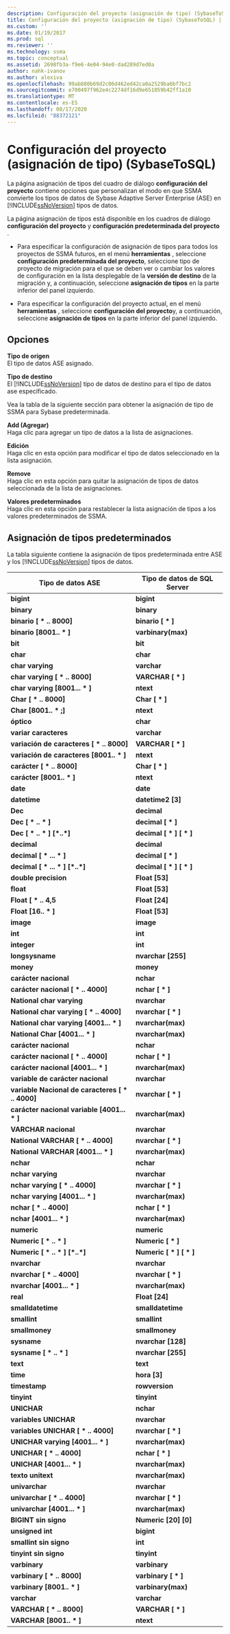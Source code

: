 ```yaml
---
description: Configuración del proyecto (asignación de tipo) (SybaseToSQL)
title: Configuración del proyecto (asignación de tipo) (SybaseToSQL) | Microsoft Docs
ms.custom: ''
ms.date: 01/19/2017
ms.prod: sql
ms.reviewer: ''
ms.technology: ssma
ms.topic: conceptual
ms.assetid: 2698fb3a-f9e6-4e04-94e0-dad289d7ed0a
author: nahk-ivanov
ms.author: alexiva
ms.openlocfilehash: 99ab880b69d2c06d462ed42ca0a2529ba6bf7bc2
ms.sourcegitcommit: e700497f962e4c2274df16d9e651059b42ff1a10
ms.translationtype: MT
ms.contentlocale: es-ES
ms.lasthandoff: 08/17/2020
ms.locfileid: "88372121"
---
```

# <a name="project-settings-type-mapping-sybasetosql"></a>Configuración del proyecto (asignación de tipo) (SybaseToSQL)
La página asignación de tipos del cuadro de diálogo **configuración del proyecto** contiene opciones que personalizan el modo en que SSMA convierte los tipos de datos de Sybase Adaptive Server Enterprise (ASE) en [!INCLUDE[ssNoVersion](../../includes/ssnoversion-md.md)] tipos de datos.  
  
La página asignación de tipos está disponible en los cuadros de diálogo **configuración del proyecto** y **configuración predeterminada del proyecto** .  
  
-   Para especificar la configuración de asignación de tipos para todos los proyectos de SSMA futuros, en el menú **herramientas** , seleccione **configuración predeterminada del proyecto**, seleccione tipo de proyecto de migración para el que se deben ver o cambiar los valores de configuración en la lista desplegable de la **versión de destino** de la migración y, a continuación, seleccione **asignación de tipos** en la parte inferior del panel izquierdo.  
  
-   Para especificar la configuración del proyecto actual, en el menú **herramientas** , seleccione **configuración del proyecto**y, a continuación, seleccione **asignación de tipos** en la parte inferior del panel izquierdo.  
  
## <a name="options"></a>Opciones  
**Tipo de origen**  
El tipo de datos ASE asignado.  
  
**Tipo de destino**  
El [!INCLUDE[ssNoVersion](../../includes/ssnoversion-md.md)] tipo de datos de destino para el tipo de datos ase especificado.  
  
Vea la tabla de la siguiente sección para obtener la asignación de tipo de SSMA para Sybase predeterminada.  
  
**Add (Agregar)**  
Haga clic para agregar un tipo de datos a la lista de asignaciones.  
  
**Edición**  
Haga clic en esta opción para modificar el tipo de datos seleccionado en la lista asignación.  
  
**Remove**  
Haga clic en esta opción para quitar la asignación de tipos de datos seleccionada de la lista de asignaciones.  
  
**Valores predeterminados**  
Haga clic en esta opción para restablecer la lista asignación de tipos a los valores predeterminados de SSMA.  
  
## <a name="default-type-mapping"></a>Asignación de tipos predeterminados  
La tabla siguiente contiene la asignación de tipos predeterminada entre ASE y los [!INCLUDE[ssNoVersion](../../includes/ssnoversion-md.md)] tipos de datos.  
  
|Tipo de datos ASE|Tipo de datos de SQL Server|  
|-----------------|------------------------|  
|**bigint**|**bigint**|  
|**binary**|**binary**|  
|**binario [ \* .. 8000]**|**binario [ \* ]**|  
|**binario [8001.. \* ]**|**varbinary(max)**|  
|**bit**|**bit**|  
|**char**|**char**|  
|**char varying**|**varchar**|  
|**char varying [ \* .. 8000]**|**VARCHAR [ \* ]**|  
|**char varying [8001... \* ]**|**ntext**|  
|**Char [ \* .. 8000]**|**Char [ \* ]**|  
|**Char [8001.. \* ;]**|**ntext**|  
|**óptico**|**char**|  
|**variar caracteres**|**varchar**|  
|**variación de caracteres [ \* .. 8000]**|**VARCHAR [ \* ]**|  
|**variación de caracteres [8001.. \* ]**|**ntext**|  
|**carácter [ \* .. 8000]**|**Char [ \* ]**|  
|**carácter [8001.. \* ]**|**ntext**|  
|**date**|**date**|  
|**datetime**|**datetime2 [3]**|  
|**Dec**|**decimal**|  
|**Dec [ \* .. \* ]**|**decimal [ \* ]**|  
|**Dec [ \* .. \* ] [\*..\*]**|**decimal [ \* ] [ \* ]**|  
|**decimal**|**decimal**|  
|**decimal [ \* ... \* ]**|**decimal [ \* ]**|  
|**decimal [ \* ... \* ] [\*..\*]**|**decimal [ \* ] [ \* ]**|  
|**double precision**|**Float [53]**|  
|**float**|**Float [53]**|  
|**Float [ \* .. 4,5**|**Float [24]**|  
|**Float [16.. \* ]**|**Float [53]**|  
|**image**|**image**|  
|**int**|**int**|  
|**integer**|**int**|  
|**longsysname**|**nvarchar [255]**|  
|**money**|**money**|  
|**carácter nacional**|**nchar**|  
|**carácter nacional [ \* .. 4000]**|**nchar [ \* ]**|  
|**National char varying**|**nvarchar**|  
|**National char varying [ \* .. 4000]**|**nvarchar [ \* ]**|  
|**National char varying [4001... \* ]**|**nvarchar(max)**|  
|**National Char [4001... \* ]**|**nvarchar(max)**|  
|**carácter nacional**|**nchar**|  
|**carácter nacional [ \* .. 4000]**|**nchar [ \* ]**|  
|**carácter nacional [4001... \* ]**|**nvarchar(max)**|  
|**variable de carácter nacional**|**nvarchar**|  
|**variable Nacional de caracteres [ \* .. 4000]**|**nvarchar [ \* ]**|  
|**carácter nacional variable [4001... \* ]**|**nvarchar(max)**|  
|**VARCHAR nacional**|**nvarchar**|  
|**National VARCHAR [ \* .. 4000]**|**nvarchar [ \* ]**|  
|**National VARCHAR [4001... \* ]**|**nvarchar(max)**|  
|**nchar**|**nchar**|  
|**nchar varying**|**nvarchar**|  
|**nchar varying [ \* .. 4000]**|**nvarchar [ \* ]**|  
|**nchar varying [4001... \* ]**|**nvarchar(max)**|  
|**nchar [ \* .. 4000]**|**nchar [ \* ]**|  
|**nchar [4001... \* ]**|**nvarchar(max)**|  
|**numeric**|**numeric**|  
|**Numeric [ \* .. \* ]**|**Numeric [ \* ]**|  
|**Numeric [ \* .. \* ] [\*..\*]**|**Numeric [ \* ] [ \* ]**|  
|**nvarchar**|**nvarchar**|  
|**nvarchar [ \* .. 4000]**|**nvarchar [ \* ]**|  
|**nvarchar [4001... \* ]**|**nvarchar(max)**|  
|**real**|**Float [24]**|  
|**smalldatetime**|**smalldatetime**|  
|**smallint**|**smallint**|  
|**smallmoney**|**smallmoney**|  
|**sysname**|**nvarchar [128]**|  
|**sysname [ \* .. \* ]**|**nvarchar [255]**|  
|**text**|**text**|  
|**time**|**hora [3]**|  
|**timestamp**|**rowversion**|  
|**tinyint**|**tinyint**|  
|**UNICHAR**|**nchar**|  
|**variables UNICHAR**|**nvarchar**|  
|**variables UNICHAR [ \* .. 4000]**|**nvarchar [ \* ]**|  
|**UNICHAR varying [4001... \* ]**|**nvarchar(max)**|  
|**UNICHAR [ \* .. 4000]**|**nchar [ \* ]**|  
|**UNICHAR [4001... \* ]**|**nvarchar(max)**|  
|**texto unitext**|**nvarchar(max)**|  
|**univarchar**|**nvarchar**|  
|**univarchar [ \* .. 4000]**|**nvarchar [ \* ]**|  
|**univarchar [4001... \* ]**|**nvarchar(max)**|  
|**BIGINT sin signo**|**Numeric [20] [0]**|  
|**unsigned int**|**bigint**|  
|**smallint sin signo**|**int**|  
|**tinyint sin signo**|**tinyint**|  
|**varbinary**|**varbinary**|  
|**varbinary [ \* .. 8000]**|**varbinary [ \* ]**|  
|**varbinary [8001.. \* ]**|**varbinary(max)**|  
|**varchar**|**varchar**|  
|**VARCHAR [ \* .. 8000]**|**VARCHAR [ \* ]**|  
|**VARCHAR [8001.. \* ]**|**ntext**|  
  
